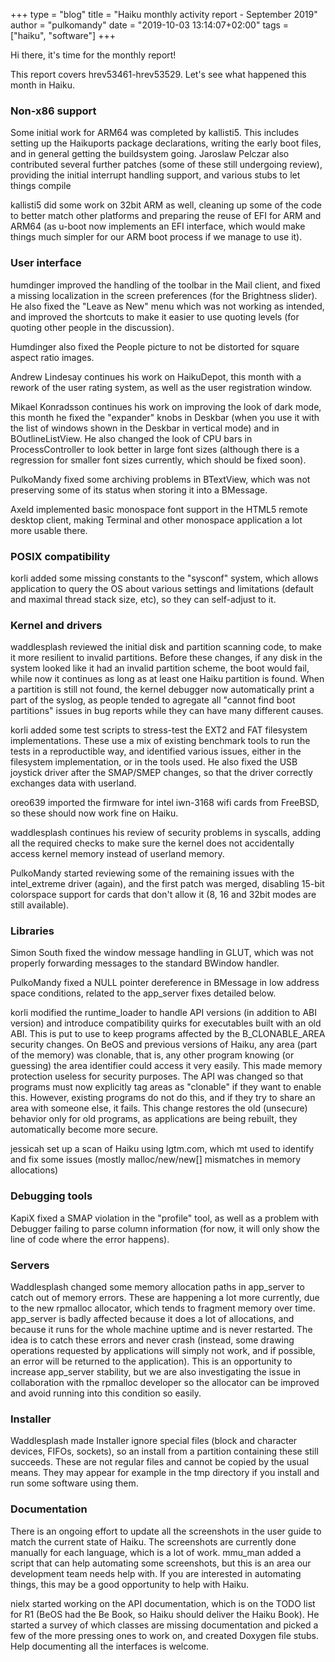 +++
type = "blog"
title = "Haiku monthly activity report - September 2019"
author = "pulkomandy"
date = "2019-10-03 13:14:07+02:00"
tags = ["haiku", "software"]
+++

Hi there, it's time for the monthly report!

This report covers hrev53461-hrev53529. Let's see what happened this month in Haiku.

<h3>Non-x86 support</h3>

<p>Some initial work for ARM64 was completed by kallisti5. This includes setting up the Haikuports
package declarations, writing the early boot files, and in general getting the buildsystem going.
Jaroslaw Pelczar also contributed several further patches (some of these still undergoing review),
providing the initial interrupt handling support, and various stubs to let things compile</p>

<p>kallisti5 did some work on 32bit ARM as well, cleaning up some of the code to better match
other platforms and preparing the reuse of EFI for ARM and ARM64 (as u-boot now implements an EFI
interface, which would make things much simpler for our ARM boot process if we manage to use it).

<h3>User interface</h3>

humdinger improved the handling of the toolbar in the Mail client, and fixed a missing localization
in the screen preferences (for the Brightness slider). He also fixed the "Leave as New" menu which
was not working as intended, and improved the shortcuts to make it easier to use quoting levels
(for quoting other people in the discussion).

Humdinger also fixed the People picture to not be distorted for square aspect ratio images.

Andrew Lindesay continues his work on HaikuDepot, this month with a rework of the user rating
system, as well as the user registration window.

Mikael Konradsson continues his work on improving the look of dark mode, this month he fixed the
"expander" knobs in Deskbar (when you use it with the list of windows shown in the Deskbar in vertical mode)
and in BOutlineListView. He also changed the look of CPU bars in ProcessController to look better in
large font sizes (although there is a regression for smaller font sizes currently, which should be fixed
soon).

PulkoMandy fixed some archiving problems in BTextView, which was not preserving some of its status
when storing it into a BMessage.

Axeld implemented basic monospace font support in the HTML5 remote desktop client, making Terminal
and other monospace application a lot more usable there.

<h3>POSIX compatibility</h3>

korli added some missing constants to the "sysconf" system, which allows application to query the
OS about various settings and limitations (default and maximal thread stack size, etc), so they
can self-adjust to it.

<h3>Kernel and drivers</h3>

waddlesplash reviewed the initial disk and partition scanning code, to make it more resilient to
invalid partitions. Before these changes, if any disk in the system looked like it had an invalid
partition scheme, the boot would fail, while now it continues as long as at least one Haiku
partition is found. When a partition is still not found, the kernel debugger now automatically print
a part of the syslog, as people tended to agregate all "cannot find boot partitions" issues in bug
reports while they can have many different causes.

korli added some test scripts to stress-test the EXT2 and FAT filesystem implementations. These
use a mix of existing benchmark tools to run the tests in a reproductible way, and identified various
issues, either in the filesystem implementation, or in the tools used. He also fixed the USB joystick
driver after the SMAP/SMEP changes, so that the driver correctly exchanges data with userland.

oreo639 imported the firmware for intel iwn-3168 wifi cards from FreeBSD, so these should now work
fine on Haiku.

waddlesplash continues his review of security problems in syscalls, adding all the required checks
to make sure the kernel does not accidentally access kernel memory instead of userland memory.

PulkoMandy started reviewing some of the remaining issues with the intel_extreme driver (again),
and the first patch was merged, disabling 15-bit colorspace support for cards that don't allow it
(8, 16 and 32bit modes are still available).

<h3>Libraries</h3>

Simon South fixed the window message handling in GLUT, which was not properly forwarding messages
to the standard BWindow handler.

PulkoMandy fixed a NULL pointer dereference in BMessage in low address space conditions, related to
the app_server fixes detailed below.

korli modified the runtime_loader to handle API versions (in addition to ABI version) and introduce
compatibility quirks for executables built with an old ABI. This is put to use to keep programs
affected by the B_CLONABLE_AREA security changes. On BeOS and previous versions of Haiku, any area
(part of the memory) was clonable, that is, any other program knowing (or guessing) the area identifier
could access it very easily. This made memory protection useless for security purposes. The API was
changed so that programs must now explicitly tag areas as "clonable" if they want to enable this.
However, existing programs do not do this, and if they try to share an area with someone else, it
fails. This change restores the old (unsecure) behavior only for old programs, as applications are
being rebuilt, they automatically become more secure.

jessicah set up a scan of Haiku using lgtm.com, which mt used to identify and fix some issues (mostly
malloc/new/new[] mismatches in memory allocations)

<h3>Debugging tools</h3>

KapiX fixed a SMAP violation in the "profile" tool, as well as a problem with Debugger failing to
parse column information (for now, it will only show the line of code where the error happens).

<h3>Servers</h3>

Waddlesplash changed some memory allocation paths in app_server to catch out of memory errors.
These are happening a lot more currently, due to the new rpmalloc allocator, which tends to fragment
memory over time. app_server is badly affected because it does a lot of allocations, and because it
runs for the whole machine uptime and is never restarted. The idea is to catch these errors and
never crash (instead, some drawing operations requested by applications will simply not work, and
if possible, an error will be returned to the application). This is an opportunity to increase
app_server stability, but we are also investigating the issue in collaboration with the rpmalloc
developer so the allocator can be improved and avoid running into this condition so easily.

<h3>Installer</h3>

Waddlesplash made Installer ignore special files (block and character devices, FIFOs, sockets),
so an install from a partition containing these still succeeds. These are not regular files and
cannot be copied by the usual means. They may appear for example in the tmp directory if you
install and run some software using them.

<h3>Documentation</h3>

There is an ongoing effort to update all the screenshots in the user guide to match the current
state of Haiku. The screenshots are currently done manually for each language, which is a lot of
work. mmu_man added a script that can help automating some screenshots, but this is an area our
development team needs help with. If you are interested in automating things, this may be a good
opportunity to help with Haiku.

nielx started working on the API documentation, which is on the TODO list for R1 (BeOS had the
Be Book, so Haiku should deliver the Haiku Book). He started a survey of which classes are missing
documentation and picked a few of the more pressing ones to work on, and created Doxygen file stubs.
Help documenting all the interfaces is welcome.
